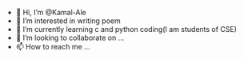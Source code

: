 - 👋 Hi, I’m @Kamal-Ale
- 👀 I’m interested in writing poem
- 🌱 I’m currently learning c and python coding(I am students of CSE)
- 💞️ I’m looking to collaborate on ...
- 📫 How to reach me ...

<!---
Kamal-Ale/Kamal-Ale is a ✨ special ✨ repository because its `README.md` (this file) appears on your GitHub profile.
You can click the Preview link to take a look at your changes.
--->

